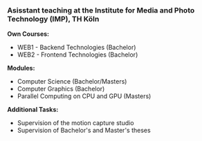 ### Asisstant teaching at the Institute for Media and Photo Technology (IMP), TH Köln

**Own Courses:**

- WEB1 - Backend Technologies (Bachelor)
- WEB2 - Frontend Technologies (Bachelor)

**Modules:**

- Computer Science (Bachelor/Masters)
- Computer Graphics (Bachelor)
- Parallel Computing on CPU and GPU (Masters)

**Additional Tasks:**

- Supervision of the motion capture studio
- Supervision of Bachelor's and Master's theses
